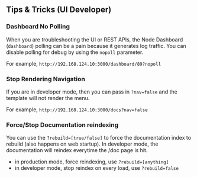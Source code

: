 ## Tips & Tricks (UI Developer)

### Dashboard No Polling

When you are troubleshooting the UI or REST APIs, the Node Dashboard (`dashboard`) polling can be a pain because it generates log traffic.  You can disable polling for debug by using the `nopoll` parameter.

For example, `http://192.168.124.10:3000/dashboard/89?nopoll`

### Stop Rendering Navigation 

If you are in developer mode, then you can pass in `?nav=false` and the template will not render the menu.

For example, `http://192.168.124.10:3000/docs?nav=false`

### Force/Stop Documentation reindexing

You can use the `?rebuild=[true/false]` to force the documentation index to rebuild (also happens on web startup).  In developer mode, the documentation will reindex everytime the /doc page is hit.

* in production mode, force reindexing, use `?rebuild=[anything]`
* in developer mode, stop reindex on every load, use `?rebuild=false`